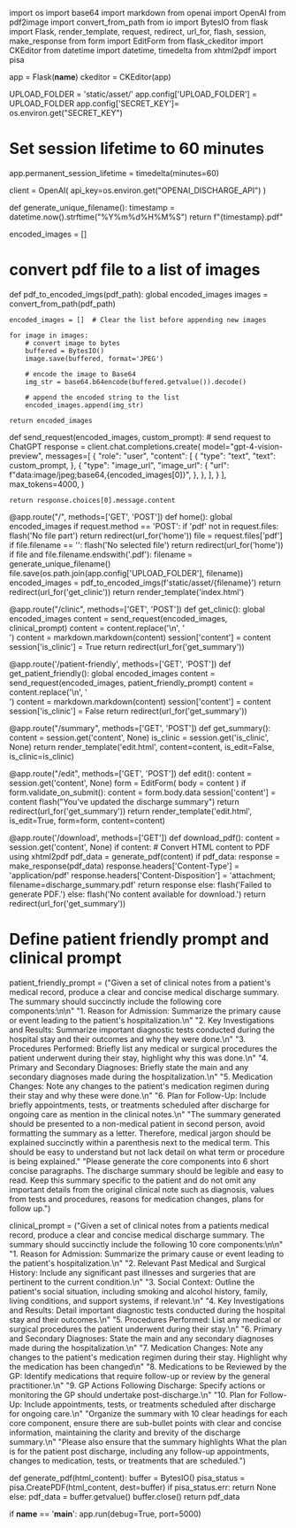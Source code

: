 import os
import base64
import markdown
from openai import OpenAI
from pdf2image import convert_from_path
from io import BytesIO
from flask import Flask, render_template, request, redirect, url_for, flash, session, make_response
from form import EditForm
from flask_ckeditor import CKEditor
from datetime import datetime, timedelta
from xhtml2pdf import pisa

app = Flask(__name__)
ckeditor = CKEditor(app)

UPLOAD_FOLDER = 'static/asset/'
app.config['UPLOAD_FOLDER'] = UPLOAD_FOLDER
app.config['SECRET_KEY']= os.environ.get("SECRET_KEY")

# Set session lifetime to 60 minutes
app.permanent_session_lifetime = timedelta(minutes=60)

client = OpenAI(
    api_key=os.environ.get("OPENAI_DISCHARGE_API")
)

def generate_unique_filename():
    timestamp = datetime.now().strftime("%Y%m%d%H%M%S")
    return f"{timestamp}.pdf"

encoded_images = []

# convert pdf file to a list of images
def pdf_to_encoded_imgs(pdf_path):
    global encoded_images
    images = convert_from_path(pdf_path)

    encoded_images = []  # Clear the list before appending new images

    for image in images:
        # convert image to bytes
        buffered = BytesIO()
        image.save(buffered, format='JPEG')

        # encode the image to Base64
        img_str = base64.b64encode(buffered.getvalue()).decode()

        # append the encoded string to the list
        encoded_images.append(img_str)

    return encoded_images

def send_request(encoded_images, custom_prompt):
    # send request to ChatGPT
    response = client.chat.completions.create(
        model="gpt-4-vision-preview",
        messages=[
            {
                "role": "user",
                "content": [
                    {
                        "type": "text",
                        "text": custom_prompt,
                    },
                    {
                        "type": "image_url",
                        "image_url": {
                            "url": f"data:image/jpeg;base64,{encoded_images[0]}",
                        },
                    },
                ],
            }
        ],
        max_tokens=4000,
    )

    return response.choices[0].message.content


@app.route("/", methods=['GET', 'POST'])
def home():
    global encoded_images
    if request.method == 'POST':
        if 'pdf' not in request.files:
            flash('No file part')
            return redirect(url_for('home'))
        file  = request.files['pdf']
        if file.filename == '':
            flash('No selected file')
            return redirect(url_for('home'))
        if file and file.filename.endswith('.pdf'):
            filename = generate_unique_filename()
            file.save(os.path.join(app.config['UPLOAD_FOLDER'], filename))
            encoded_images = pdf_to_encoded_imgs(f'static/asset/{filename}')
            return redirect(url_for('get_clinic'))
    return render_template('index.html')

@app.route("/clinic", methods=['GET', 'POST'])
def get_clinic():
    global encoded_images
    content = send_request(encoded_images, clinical_prompt)
    content = content.replace('\n', '<br>')
    content = markdown.markdown(content)
    session['content'] = content
    session['is_clinic'] = True
    return redirect(url_for('get_summary'))

@app.route('/patient-friendly', methods=['GET', 'POST'])
def get_patient_friendly():
    global encoded_images
    content = send_request(encoded_images, patient_friendly_prompt)
    content = content.replace('\n', '<br>')
    content = markdown.markdown(content)
    session['content'] = content
    session['is_clinic'] = False
    return redirect(url_for('get_summary'))

@app.route("/summary", methods=['GET', 'POST'])
def get_summary():
    content = session.get('content', None)
    is_clinic = session.get('is_clinic', None)
    return render_template('edit.html', content=content, is_edit=False, is_clinic=is_clinic)

@app.route("/edit", methods=['GET', 'POST'])
def edit():
    content = session.get('content', None)
    form = EditForm(
        body = content
    )
    if form.validate_on_submit():
        content = form.body.data
        session['content'] = content
        flash("You've updated the discharge summary")
        return redirect(url_for('get_summary'))
    return render_template('edit.html', is_edit=True, form=form, content=content)

@app.route('/download', methods=['GET'])
def download_pdf():
    content = session.get('content', None)
    if content:
        # Convert HTML content to PDF using xhtml2pdf
        pdf_data = generate_pdf(content)
        if pdf_data:
            response = make_response(pdf_data)
            response.headers['Content-Type'] = 'application/pdf'
            response.headers['Content-Disposition'] = 'attachment; filename=discharge_summary.pdf'
            return response
        else:
            flash('Failed to generate PDF.')
    else:
        flash('No content available for download.')
    return redirect(url_for('get_summary'))

# Define patient friendly prompt and clinical prompt
patient_friendly_prompt = ("Given a set of clinical notes from a patient's medical record, produce a clear and concise medical discharge summary. The summary should succinctly include the following core components:\n\n"
                        "1. Reason for Admission: Summarize the primary cause or event leading to the patient's hospitalization.\n"
                        "2. Key Investigations and Results: Summarize important diagnostic tests conducted during the hospital stay and their outcomes and why they were done.\n"
                        "3. Procedures Performed: Briefly list any medical or surgical procedures the patient underwent during their stay, highlight why this was done.\n"
                        "4. Primary and Secondary Diagnoses: Briefly state the main and any secondary diagnoses made during the hospitalization.\n"
                        "5. Medication Changes: Note any changes to the patient's medication regimen during their stay and why these were done.\n"
                        "6. Plan for Follow-Up: Include briefly appointments, tests, or treatments scheduled after discharge for ongoing care as mention in the clinical notes.\n"
                        "The summary generated should be presented to a non-medical patient in second person, avoid formatting the summary as a letter. Therefore, medical jargon should be explained succinctly within a parenthesis next to the medical term. This should be easy to understand but not lack detail on what term or procedure is being explained."
                        "Please generate the core components into 6 short concise paragraphs. The discharge summary should be legible and easy to read. Keep this summary specific to the patient and do not omit any important details from the original clinical note such as diagnosis, values from tests and procedures, reasons for medication changes, plans for follow up.")

clinical_prompt = ("Given a set of clinical notes from a patients medical record, produce a clear and concise medical discharge summary. The summary should succinctly include the following 10 core components:\n\n"
            "1. Reason for Admission: Summarize the primary cause or event leading to the patient's hospitalization.\n"
            "2. Relevant Past Medical and Surgical History: Include any significant past illnesses and surgeries that are pertinent to the current condition.\n"
            "3. Social Context: Outline the patient's social situation, including smoking and alcohol history, family, living conditions, and support systems, if relevant.\n"
            "4. Key Investigations and Results: Detail important diagnostic tests conducted during the hospital stay and their outcomes.\n"
            "5. Procedures Performed: List any medical or surgical procedures the patient underwent during their stay.\n"
            "6. Primary and Secondary Diagnoses: State the main and any secondary diagnoses made during the hospitalization.\n"
            "7. Medication Changes: Note any changes to the patient's medication regimen during their stay. Highlight why the medication has been changed\n"
            "8. Medications to be Reviewed by the GP: Identify medications that require follow-up or review by the general practitioner.\n"
            "9. GP Actions Following Discharge: Specify actions or monitoring the GP should undertake post-discharge.\n"
            "10. Plan for Follow-Up: Include appointments, tests, or treatments scheduled after discharge for ongoing care.\n"
            "Organize the summary with 10 clear headings for each core component, ensure there are sub-bullet points with clear and concise information, maintaining the clarity and brevity of the discharge summary.\n"
            "Please also ensure that the summary highlights What the plan is for the patient post discharge, including any follow-up appointments, changes to medication, tests, or treatments that are scheduled.")

def generate_pdf(html_content):
    buffer = BytesIO()
    pisa_status = pisa.CreatePDF(html_content, dest=buffer)
    if pisa_status.err:
        return None
    else:
        pdf_data = buffer.getvalue()
        buffer.close()
        return pdf_data

if __name__ == '__main__':
    app.run(debug=True, port=5000)
